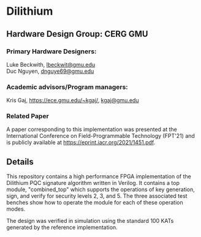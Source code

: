 # Dilithium

## Hardware Design Group: CERG GMU

### Primary Hardware Designers: 
Luke Beckwith, lbeckwit@gmu.edu\
Duc Nguyen, dnguye69@gmu.edu

### Academic advisors/Program managers: 
Kris Gaj, https://ece.gmu.edu/~kgaj/, kgaj@gmu.edu

### Related Paper
A paper corresponding to this implementation was presented at the International Conference on Field-Programmable Technology (FPT'21) and is publicly available at https://eprint.iacr.org/2021/1451.pdf.


## Details

This repository contains a high performance FPGA implementation of the Dilithium PQC signature algorithm written in Verilog. It contains a top module, "combined_top" which supports the operations of key generation, sign, and verify for security levels 2, 3, and 5. The three associated test benches show how to operate the module for each of these operation modes.

The design was verified in simulation using the standard 100 KATs generated by the reference implementation.
